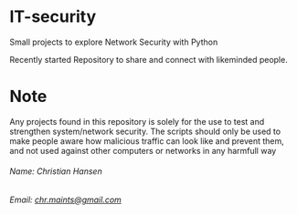 # IT-security

Small projects to explore Network Security with Python

Recently started Repository to share and connect with likeminded people.


# Note
Any projects found in this repository is solely for the use to test and strengthen system/network security. The scripts should only be used to make people aware how malicious traffic can look like and prevent them, and not used against other computers or networks in any harmfull way


###### Name: Christian Hansen
###### Email: chr.maints@gmail.com
